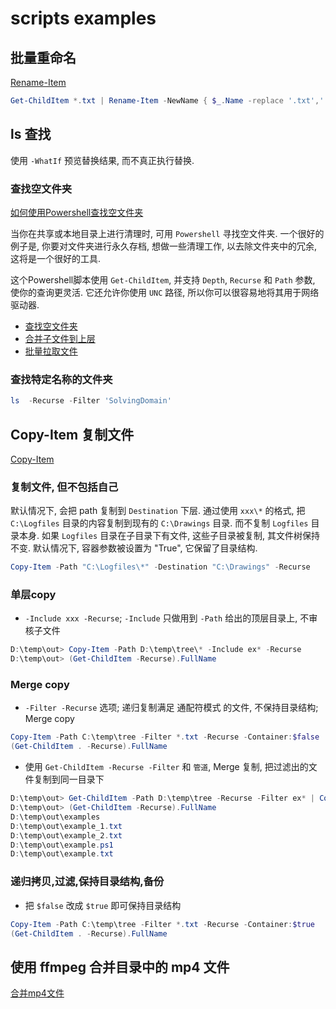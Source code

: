 # scripts examples

## 批量重命名

[Rename-Item](https://docs.microsoft.com/zh-cn/powershell/module/Microsoft.PowerShell.Management/Rename-Item?view=powershell-7)

```powershell
Get-ChildItem *.txt | Rename-Item -NewName { $_.Name -replace '.txt','.log' }
```

## ls 查找

使用 `-WhatIf` 预览替换结果, 而不真正执行替换.

### 查找空文件夹

[如何使用Powershell查找空文件夹](如何使用Powershell查找空文件夹)

当你在共享或本地目录上进行清理时, 可用 `Powershell` 寻找空文件夹.
一个很好的例子是, 你要对文件夹进行永久存档, 想做一些清理工作, 以去除文件夹中的冗余, 这将是一个很好的工具.

这个Powershell脚本使用 `Get-ChildItem`, 并支持 `Depth`, `Recurse` 和 `Path` 参数, 使你的查询更灵活.
它还允许你使用 `UNC` 路径, 所以你可以很容易地将其用于网络驱动器.

+ [查找空文件夹](Get-EmptyDirectory.ps1)
+ [合并子文件到上层](Merge-ChildItem.ps1)
+ [批量拉取文件](receive-adb.ps1)

### 查找特定名称的文件夹

```powershell
ls  -Recurse -Filter 'SolvingDomain'
```

## Copy-Item 复制文件

[Copy-Item](https://learn.microsoft.com/en-us/powershell/module/Microsoft.PowerShell.Management/Copy-Item)

### 复制文件, 但不包括自己

默认情况下, 会把 path 复制到 `Destination` 下层.
通过使用 `xxx\*` 的格式, 把 `C:\Logfiles` 目录的内容复制到现有的 `C:\Drawings` 目录.
而不复制 `Logfiles` 目录本身.
如果 `Logfiles` 目录在子目录下有文件, 这些子目录被复制, 其文件树保持不变.
默认情况下, 容器参数被设置为 "True", 它保留了目录结构.

```powershell
Copy-Item -Path "C:\Logfiles\*" -Destination "C:\Drawings" -Recurse
```

### 单层copy

+ `-Include xxx -Recurse`; `-Include` 只做用到 `-Path` 给出的顶层目录上, 不审核子文件

```powershell
D:\temp\out> Copy-Item -Path D:\temp\tree\* -Include ex* -Recurse
D:\temp\out> (Get-ChildItem -Recurse).FullName
```

### Merge copy

+ `-Filter -Recurse` 选项; 递归复制满足 通配符模式 的文件, 不保持目录结构; Merge copy

```powershell
Copy-Item -Path C:\temp\tree -Filter *.txt -Recurse -Container:$false
(Get-ChildItem . -Recurse).FullName
```

+ 使用 `Get-ChildItem -Recurse -Filter` 和 `管道`, Merge 复制, 把过滤出的文件复制到同一目录下

```powershell
D:\temp\out> Get-ChildItem -Path D:\temp\tree -Recurse -Filter ex* | Copy-Item
D:\temp\out> (Get-ChildItem -Recurse).FullName
D:\temp\out\examples
D:\temp\out\example_1.txt
D:\temp\out\example_2.txt
D:\temp\out\example.ps1
D:\temp\out\example.txt
```

### 递归拷贝,过滤,保持目录结构,备份

+ 把 `$false` 改成 `$true` 即可保持目录结构

```powershell
Copy-Item -Path C:\temp\tree -Filter *.txt -Recurse -Container:$true
(Get-ChildItem . -Recurse).FullName
```

## 使用 ffmpeg 合并目录中的 mp4 文件

[合并mp4文件](my-merge-mp4.ps1)
